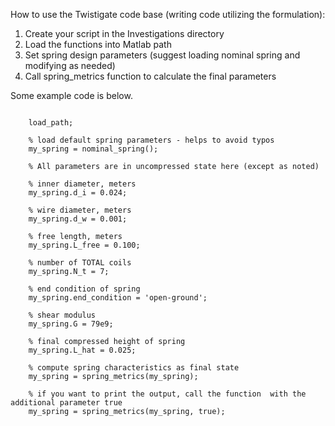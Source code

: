 How to use the Twistigate code base (writing code utilizing the formulation):
1. Create your script in the Investigations directory
2. Load the functions into Matlab path
3. Set spring design parameters (suggest loading nominal spring and modifying as needed)
4. Call spring_metrics function to calculate the final parameters

Some example code is below.

```

	load_path;

	% load default spring parameters - helps to avoid typos
	my_spring = nominal_spring();

	% All parameters are in uncompressed state here (except as noted)
	
	% inner diameter, meters
	my_spring.d_i = 0.024;

	% wire diameter, meters
 	my_spring.d_w = 0.001;

	% free length, meters
	my_spring.L_free = 0.100;

	% number of TOTAL coils
	my_spring.N_t = 7;

	% end condition of spring
	my_spring.end_condition = 'open-ground';

	% shear modulus
	my_spring.G = 79e9;

	% final compressed height of spring
	my_spring.L_hat = 0.025;

	% compute spring characteristics as final state
	my_spring = spring_metrics(my_spring);

	% if you want to print the output, call the function  with the additional parameter true
	my_spring = spring_metrics(my_spring, true);



```
